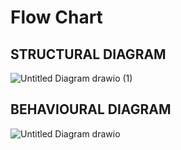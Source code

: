 # Flow Chart
## STRUCTURAL DIAGRAM

![Untitled Diagram drawio (1)](https://user-images.githubusercontent.com/101013448/164976015-cb0abe7f-52da-459e-a970-b9f1ee7bca4a.png)

## BEHAVIOURAL DIAGRAM

![Untitled Diagram drawio](https://user-images.githubusercontent.com/101013448/164975207-b786b8ff-e698-4599-b975-391534c746dc.png)
